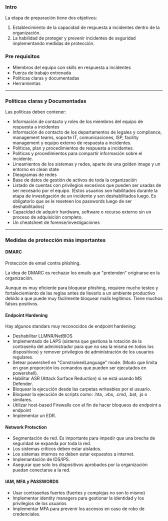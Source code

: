 ### Intro

La etapa de preparación tiene dos objetivos:

1) Establecimiento de la capacidad de respuesta a incidentes dentro de la organización.
2) La habilidad de proteger y prevenir incidentes de seguridad implementando medidas de protección.

### Pre requisitos

- Miembros del equipo con skills en respuesta a incidentes
- Fuerza de trabajo entrenada
- Políticas claras y documentadas
- Herramientas

---

### Políticas claras y Documentadas

Las políticas deben contener:

- Información de contacto y roles de los miembros del equipo de respuesta a incidentes
- Información de contacto de los departamentos de legales y compliance, management teams, soporte IT, comunicaciones, ISP, facility management y equipo externo de respuesta a incidentes.
- Políticas, plan y procedimientos de respuesta a incidentes.
- Políticas y procedimientos para compartir información sobre el incidente.
- Lineamientos de los sistemas y redes, aparte de una golden image y un entorno en clean state
- Dieagramas de redes
- Base de datos de gestión de activos de toda la organización
- Listado de cuentas con privilegios excesivos que pueden ser usadas de ser necesario por el equipo. (Estos usuarios son habilitados durante la etapa de investigación de un incidente y son deshabilitados luego. Es obligatorio que se le reseteen los passwords luego de ser deshabilitados)
- Capacidad de adquirir hardware, software o recurso externo sin un proceso de adquisición completo.
- Un cheatsheet de forense/investigaciones

---

### Medidas de protección más importantes

#### DMARC

Protección de email contra phishing.

La idea de DMARC es rechazar los emails que "pretenden" originarse en la organización. 

Aunque es muy eficiente para bloquear phishing, requiere mucho testeo y fortaleciemiento de las reglas antes de llevarlo a un ambiente productivo debido a que puede muy fácilmente bloquear mails legítimos. Tiene muchos falsos positivos.

#### Endpoint Hardening

Hay algunos standars muy reconocidos de endpoint hardening:

- Deshabilitar LLMNR/NetBIOS
- Implementado de LAPS (sistema que gestiona la rotación de la contraseña del administrador para que no sea la misma en todos los dispositivos) y remover privilegios de administración de los usuarios regulares.
- Setear powershell en "ConstrainedLanguage" mode. (Modo que limita en gran proporción los comandos que pueden ser ejecutados en powershell).
- Habilitar ASR (Attack Surface Reduction) si se está usando MS Defender.
- Bloquear la ejecución desde las carpetas writeables por el usuario. 
- Bloquear la ejecución de scripts como: .hta, .vbs, .cmd, .bat, .js o similares.
- Utilizar host-based Firewalls con el fin de hacer bloqueos de endpoint a endpoint
- Implementar un EDR.

#### Network Protection


- Segmentación de red. Es importante para impedir que una brecha de seguridad se expanda por toda la red.
- Los sistemas críticos deben estar aislados.
- Los sistemas internos no deben estar expuestos a internet.
- Implemantación de IDS/IPS.
- Asegurar que solo los dispositivos aprobados por la organización puedan conectarse a la red.

#### IAM, MFA y PASSWORDS

- Usar contraseñas fuertes (fuertes y complejas no son lo mismo)
- Implementar identity managers para gestionar la identidad y los privilegios de los usuarios
- Implementar MFA para prevenir los accesos en caso de robo de credenciales.



